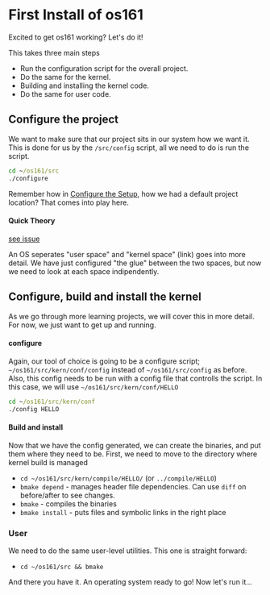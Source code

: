 # First Install of os161

Excited to get os161 working? Let's do it!

This takes three main steps

* Run the configuration script for the overall project.
* Do the same for the kernel.
* Building and installing the kernel code.
* Do the same for user code.

## Configure the project

We want to make sure that our project sits in our system how we want it. This is done for us by the `/src/config` script, all we need to do is run the script. 
```cmd
cd ~/os161/src
./configure
```
Remember how in [Configure the Setup](ch-01-02-configure-setup.md), how we had a default project location? That comes into play here.

#### Quick Theory
[see issue](https://github.com/Ben-PH/os161/issues/10)

An OS seperates "user space" and "kernel space" (link) goes into more detail. We have just configured "the glue" between the two spaces, but now we need to look at each space indipendently.

## Configure, build and install the kernel

As we go through more learning projects, we will cover this in more detail. For now, we just want to get up and running.

#### configure

Again, our tool of choice is going to be a configure script;  `~/os161/src/kern/conf/config`
instead of `~/os161/src/config` as before. Also, this config needs to be run with a config file
that controlls the script. In this case, we will use `~/os161/src/kern/conf/HELLO`
```cmd
cd ~/os161/src/kern/conf
./config HELLO
```

#### Build and install

Now that we have the config generated, we can create the binaries, and put them
where they need to be. First, we need to move to the directory where kernel
build is managed
* `cd ~/os161/src/kern/compile/HELLO/` (or `../compile/HELLO`)
* `bmake depend` - manages header file dependencies. Can use `diff` on before/after to see changes.
* `bmake` - compiles the binaries
* `bmake install` - puts files and symbolic links in the right place


### User

We need to do the same user-level utilities. This one is straight forward:
* `cd ~/os161/src && bmake`

And there you have it. An operating system ready to go! Now let's run it...



